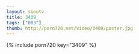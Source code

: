 ```yaml
--- 
layout: sieutv
title: 3409
tags: ["003"]
thumb: http://porn720.net/video/3409/poster.jpg
---
```

{% include porn720 key="3409" %} 
